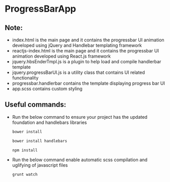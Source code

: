 # ProgressBarApp
## Note:
* index.html is the main page and it contains the progressbar UI animation developed using jQuery and Handlebar templating framework
* reactjs-index.html is the main page and it contains the progressbar UI animation developed using React.js framework
* jquery.hbsEnderTmpl.js is a plugin to help load and compile handlerbar template
* jquery.progressBarUI.js is a utility class that contains UI related functionality
* progressbar.handlerbar contains the template displaying progress bar UI
* app.scss contains custom styling


## Useful commands:
* Run the below command to ensure your project has the updated foundation and handlebars libraries	
	```bash
	bower install
	```
	```bash
	bower install handlebars
	```
	```bash
	npm install
	```

* Run the below command enable automatic scss compilation and uglifying of javascript files	
	```bash
	grunt watch
	```